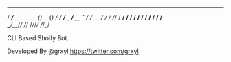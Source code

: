 
   ______               _       _ 
  / ____/__  ____ ___  (_)___  (_)
 / / __/ _ \/ __ `__ \/ / __ \/ / 
/ /_/ /  __/ / / / / / / / / / /  
\____/\___/_/ /_/ /_/_/_/ /_/_/   
                                  
CLI Based Shoify Bot.

Developed By @grxyl https://twitter.com/grxyl
